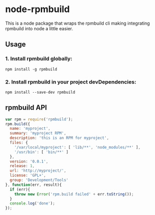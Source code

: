 # node-rpmbuild

This is a node package that wraps the rpmbuild cli making integrating rpmbuild into node a little easier.


## Usage

### 1. Install rpmbuild globally:

```
npm install -g rpmbuild
```

### 2. Install rpmbuild in your project devDependencies:

```
npm install --save-dev rpmbuild
```

## rpmbuild API

```javascript
var rpm = require('rpmbuild');
rpm.build({
  name: 'myproject',
  summary: 'myproject RPM',
  description: 'this is an RPM for myproject',
  files: {
    '/var/local/myproject': [ 'lib/**', 'node_modules/**' ],
    '/usr/bin': [ 'bin/**' ]
  },
  version: '0.0.1',
  release: 1,
  url: 'http://myproject/',
  license: 'GPL+',
  group: 'Development/Tools'
}, function(err, result){
  if (err){
    throw new Error('rpm.build failed' + err.toString());
  }
  console.log('done');
});
```


